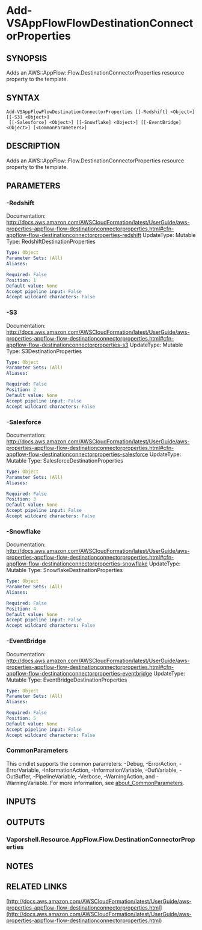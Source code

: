 # Add-VSAppFlowFlowDestinationConnectorProperties

## SYNOPSIS
Adds an AWS::AppFlow::Flow.DestinationConnectorProperties resource property to the template.

## SYNTAX

```
Add-VSAppFlowFlowDestinationConnectorProperties [[-Redshift] <Object>] [[-S3] <Object>]
 [[-Salesforce] <Object>] [[-Snowflake] <Object>] [[-EventBridge] <Object>] [<CommonParameters>]
```

## DESCRIPTION
Adds an AWS::AppFlow::Flow.DestinationConnectorProperties resource property to the template.

## PARAMETERS

### -Redshift
Documentation: http://docs.aws.amazon.com/AWSCloudFormation/latest/UserGuide/aws-properties-appflow-flow-destinationconnectorproperties.html#cfn-appflow-flow-destinationconnectorproperties-redshift
UpdateType: Mutable
Type: RedshiftDestinationProperties

```yaml
Type: Object
Parameter Sets: (All)
Aliases:

Required: False
Position: 1
Default value: None
Accept pipeline input: False
Accept wildcard characters: False
```

### -S3
Documentation: http://docs.aws.amazon.com/AWSCloudFormation/latest/UserGuide/aws-properties-appflow-flow-destinationconnectorproperties.html#cfn-appflow-flow-destinationconnectorproperties-s3
UpdateType: Mutable
Type: S3DestinationProperties

```yaml
Type: Object
Parameter Sets: (All)
Aliases:

Required: False
Position: 2
Default value: None
Accept pipeline input: False
Accept wildcard characters: False
```

### -Salesforce
Documentation: http://docs.aws.amazon.com/AWSCloudFormation/latest/UserGuide/aws-properties-appflow-flow-destinationconnectorproperties.html#cfn-appflow-flow-destinationconnectorproperties-salesforce
UpdateType: Mutable
Type: SalesforceDestinationProperties

```yaml
Type: Object
Parameter Sets: (All)
Aliases:

Required: False
Position: 3
Default value: None
Accept pipeline input: False
Accept wildcard characters: False
```

### -Snowflake
Documentation: http://docs.aws.amazon.com/AWSCloudFormation/latest/UserGuide/aws-properties-appflow-flow-destinationconnectorproperties.html#cfn-appflow-flow-destinationconnectorproperties-snowflake
UpdateType: Mutable
Type: SnowflakeDestinationProperties

```yaml
Type: Object
Parameter Sets: (All)
Aliases:

Required: False
Position: 4
Default value: None
Accept pipeline input: False
Accept wildcard characters: False
```

### -EventBridge
Documentation: http://docs.aws.amazon.com/AWSCloudFormation/latest/UserGuide/aws-properties-appflow-flow-destinationconnectorproperties.html#cfn-appflow-flow-destinationconnectorproperties-eventbridge
UpdateType: Mutable
Type: EventBridgeDestinationProperties

```yaml
Type: Object
Parameter Sets: (All)
Aliases:

Required: False
Position: 5
Default value: None
Accept pipeline input: False
Accept wildcard characters: False
```

### CommonParameters
This cmdlet supports the common parameters: -Debug, -ErrorAction, -ErrorVariable, -InformationAction, -InformationVariable, -OutVariable, -OutBuffer, -PipelineVariable, -Verbose, -WarningAction, and -WarningVariable. For more information, see [about_CommonParameters](http://go.microsoft.com/fwlink/?LinkID=113216).

## INPUTS

## OUTPUTS

### Vaporshell.Resource.AppFlow.Flow.DestinationConnectorProperties
## NOTES

## RELATED LINKS

[http://docs.aws.amazon.com/AWSCloudFormation/latest/UserGuide/aws-properties-appflow-flow-destinationconnectorproperties.html](http://docs.aws.amazon.com/AWSCloudFormation/latest/UserGuide/aws-properties-appflow-flow-destinationconnectorproperties.html)

